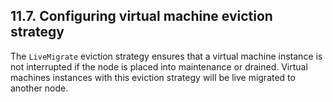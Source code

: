 ## 11.7. Configuring virtual machine eviction strategy




The `LiveMigrate` eviction strategy ensures that a virtual machine instance is not interrupted if the node is placed into maintenance or drained. Virtual machines instances with this eviction strategy will be live migrated to another node.

